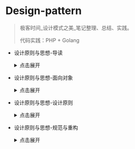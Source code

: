 # Design-pattern
>  极客时间\_设计模式之美\_笔记整理、总结、实践。
>
>  代码实践：PHP + Golang

- 设计原则与思想-导读

  <details>
  <summary>点击展开</summary>
  <pre>
  0001_设计模式-导读.md
  </pre>

- 设计原则与思想-面向对象

  <details>
  <summary>点击展开</summary>
  <pre>
  0002_面向对象-理论1.md
  0003_面向对象-理论2.md
  0004_面向对象-理论3.md
  0005_面向对象-理论4.md
  0006_面向对象-理论5.md
  0007_面向对象-理论6.md
  0008_面向对象_理论7.md
  0009_面向对象_实战1上.md
  0010_面向对象_实战1下.md
  0011_面向对象_实战2上.md
  0012_面向对象_实战2下.md
  </pre>

- 设计原则与思想-设计原则

  <details>
  <summary>点击展开</summary>
  <pre>
  0013_设计原则-理论1.md
  0014_设计原则-理论2.md
  0015_设计原则-理论3.md
  0016_设计原则-理论4.md
  0017_设计原则-理论5.md
  0018_设计原则-理论6.md
  0019_设计原则-理论7.md
  0020_设计原则-理论8.md
  0021_设计原则_实战1上.md
  0022_设计原则_实战1下.md
  0023_设计原则_实战2上.md
  0024_设计原则_实战2下.md
  </pre>

- 设计原则与思想-规范与重构

  <details>
  <summary>点击展开</summary>
  <pre>
  0025_规范与重构-理论1.md
  0026_规范与重构-理论2.md
  0027_规范与重构-理论3.md
  0028_规范与重构-理论4.md
  0029_规范与重构-理论5上.md
  0030_规范与重构-理论5下.md
  0031_规范与重构_实战1上.md
  0032_规范与重构_实战1下.md
  0033_规范与重构_实战2上.md
  0034_规范与重构_实战2下.md
  </pre>

  

